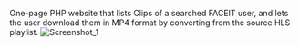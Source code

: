 One-page PHP website that lists Clips of a searched FACEIT user, and lets the user download them in MP4 format by converting from the source HLS playlist.
![Screenshot_1](https://github.com/user-attachments/assets/f7e38e11-f9be-44d5-9243-2fff98f2e754)
